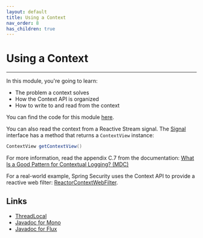 ```yaml
---
layout: default
title: Using a Context
nav_order: 8
has_children: true
---
```


# Using a Context
* * *
In this module, you're going to learn:
- The problem a context solves
- How the Context API is organized
- How to write to and read from the context

You can find the code for this module [here](https://github.com/eh3rrera/project-reactor-course/tree/main/07).

You can also read the context from a Reactive Stream signal. The [Signal](https://projectreactor.io/docs/core/release/api/reactor/core/publisher/Signal.html) interface has a method that returns a `ContextView` instance:
```java
ContextView getContextView()
```

For more information, read the appendix C.7 from the documentation: [What Is a Good Pattern for Contextual Logging? (MDC)](https://projectreactor.io/docs/core/release/reference/#faq.mdc)

For a real-world example, Spring Security uses the Context API to provide a reactive web filter: [ReactorContextWebFilter](https://github.com/spring-projects/spring-security/blob/main/web/src/main/java/org/springframework/security/web/server/context/ReactorContextWebFilter.java).

## Links
- [ThreadLocal](https://www.baeldung.com/java-threadlocal)
- [Javadoc for Mono](https://projectreactor.io/docs/core/release/api/reactor/core/publisher/Mono.html)
- [Javadoc for Flux](https://projectreactor.io/docs/core/release/api/reactor/core/publisher/Flux.html)
